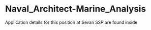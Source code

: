 # Naval_Architect-Marine_Analysis
Application details for this position at Sevan SSP are found inside
